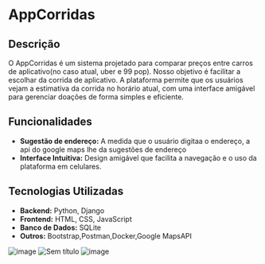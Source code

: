 # AppCorridas

## Descrição

O AppCorridas é um sistema projetado para comparar preços entre carros de aplicativo(no caso atual, uber e 99 pop). Nosso objetivo é facilitar a escolhar da corrida de aplicativo.
A plataforma permite que os usuários vejam a estimativa da corrida no horário atual, com uma interface amigável para gerenciar doações de forma simples e eficiente.

## Funcionalidades

- **Sugestão de endereço:** A medida que o usuário digitaa o endereço, a api do google maps lhe da sugestões de endereço
- **Interface Intuitiva:** Design amigável que facilita a navegação e o uso da plataforma em celulares.

## Tecnologias Utilizadas

- **Backend:** Python, Django
- **Frontend:** HTML, CSS, JavaScript
- **Banco de Dados:** SQLite
- **Outros:** Bootstrap,Postman,Docker,Google MapsAPI


![image](https://github.com/user-attachments/assets/d0b4c020-31d6-4def-a9a1-eadc16ec7f7e)
![Sem título](https://github.com/user-attachments/assets/a80930d9-577f-4207-a19c-593e26479284)
![image](https://github.com/user-attachments/assets/938a5789-c1b8-45ef-9157-4e2eeb6615ba)





